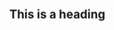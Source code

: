 <!DOCTYPE html>

<html>

<head>

<script src="https://ajax.googleapis.com/ajax/libs/jquery/3.3.1/jquery.min.js"></script>

<script>

$(document).ready(function(){

    $("button").click(function(){

        $("p").hide();

    });

});

</script>

</head>

<body>

<h2>This is a heading</h2>
</body>
</html>
